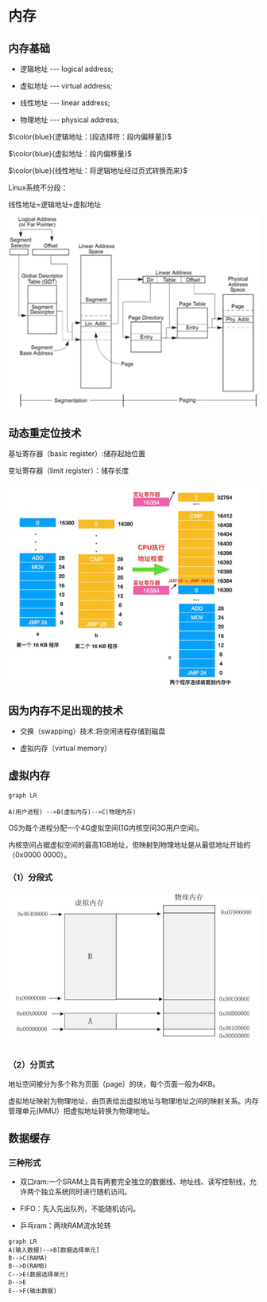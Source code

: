 # 内存

## 内存基础

+ 逻辑地址 --- logical address;

+ 虚拟地址 --- virtual address;

+ 线性地址 --- linear address;

+ 物理地址 --- physical address; 

$\color{blue}{逻辑地址：[段选择符：段内偏移量]}$

$\color{blue}{虚拟地址：段内偏移量}$

$\color{blue}{线性地址：将逻辑地址经过页式转换而来}$

Linux系统不分段：

线性地址=逻辑地址=虚拟地址

![](img/2022-06-07-17-11-22-image.png)

## 动态重定位技术

基址寄存器（basic register）:储存起始位置

变址寄存器（limit register）：储存长度

![](img/2022-04-06-19-24-10-image.png)

## 因为内存不足出现的技术

+ 交换（swapping）技术:将空闲进程存储到磁盘

+ 虚拟内存（virtual memory）

## 虚拟内存

```mermaid
graph LR

A(用户进程) -->B(虚拟内存)-->C(物理内存)
```

OS为每个进程分配一个4G虚拟空间(1G内核空间3G用户空间)。

内核空间占据虚拟空间的最高1GB地址，但映射到物理地址是从最低地址开始的（0x0000 0000）。

### （1）分段式

![](img/2022-04-14-08-47-12-image.png)

### （2）分页式

地址空间被分为多个称为页面（page）的块，每个页面一般为4KB。

虚拟地址映射为物理地址，由页表给出虚拟地址与物理地址之间的映射关系。内存管理单元(MMU）把虚拟地址转换为物理地址。

## 数据缓存

### 三种形式

+ 双口ram:一个SRAM上具有两套完全独立的数据线、地址线、读写控制线，允许两个独立系统同时进行随机访问。

+ FIFO：先入先出队列，不能随机访问。

+ 乒乓ram：两块RAM流水轮转

```mermaid
graph LR
A(输入数据)-->B[数据选择单元]
B-->C(RAMA)
B-->D(RAMB)
C-->E(数据选择单元)
D-->E
E-->F(输出数据)
```
